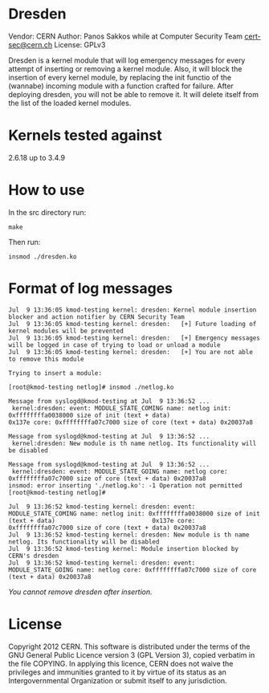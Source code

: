 # Dresden

Vendor:				      	CERN
Author:				      	Panos Sakkos while at Computer Security Team <cert-sec@cern.ch>
License: 			      	GPLv3

Dresden is a kernel module that will log emergency messages for every attempt of inserting or removing a kernel module.
Also, it will block the insertion of every kernel module, by replacing the init functio of the (wannabe) incoming module
with a function crafted for failure. After deploying dresden, you will not be able to remove it. It will delete itself from
the list of the loaded kernel modules.

# Kernels tested against

2.6.18 up to 3.4.9

# How to use

In the src directory run:

	make

Then run:

	insmod ./dresden.ko

# Format of log messages

````
Jul  9 13:36:05 kmod-testing kernel: dresden: Kernel module insertion blocker and action notifier by CERN Security Team
Jul  9 13:36:05 kmod-testing kernel: dresden:   [+] Future loading of kernel modules will be prevented
Jul  9 13:36:05 kmod-testing kernel: dresden:	[+] Emergency messages will be logged in case of trying to load or unload a module
Jul  9 13:36:05 kmod-testing kernel: dresden:	[+] You are not able to remove this module

Trying to insert a module:

[root@kmod-testing netlog]# insmod ./netlog.ko

Message from syslogd@kmod-testing at Jul  9 13:36:52 ...
 kernel:dresden: event: MODULE_STATE_COMING name: netlog init: 0xffffffffa0038000 size of init (text + data)  											0x137e core: 0xffffffffa07c7000 size of core (text + data) 0x20037a8

Message from syslogd@kmod-testing at Jul  9 13:36:52 ...
 kernel:dresden: New module is th name netlog. Its functionality will be disabled

Message from syslogd@kmod-testing at Jul  9 13:36:52 ...
 kernel:dresden: event: MODULE_STATE_GOING name: netlog core: 0xffffffffa07c7000 size of core (text + data) 0x20037a8
insmod: error inserting './netlog.ko': -1 Operation not permitted
[root@kmod-testing netlog]#

Jul  9 13:36:52 kmod-testing kernel: dresden: event: MODULE_STATE_COMING name: netlog init: 0xffffffffa0038000 size of init (text + data)  							0x137e core: 0xffffffffa07c7000 size of core (text + data) 0x20037a8
Jul  9 13:36:52 kmod-testing kernel: dresden: New module is th name netlog. Its functionality will be disabled
Jul  9 13:36:52 kmod-testing kernel: Module insertion blocked by CERN's dresden
Jul  9 13:36:52 kmod-testing kernel: dresden: event: MODULE_STATE_GOING name: netlog core: 0xffffffffa07c7000 size of core (text + data) 0x20037a8
````

*You cannot remove dresden after insertion.*

# License

Copyright 2012 CERN. This software is distributed under the terms of the GNU General Public
Licence version 3 (GPL Version 3), copied verbatim in the file COPYING. In applying this licence,
CERN does not waive the privileges and immunities granted to it by virtue of its status as an
Intergovernmental Organization or submit itself to any jurisdiction.
